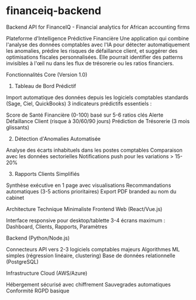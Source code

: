 # financeiq-backend
Backend API for FinanceIQ - Financial analytics for African accounting firms

Plateforme d'Intelligence Prédictive Financière
Une application qui combine l'analyse des données comptables avec l'IA pour détecter automatiquement les anomalies, prédire les risques de défaillance client, et suggérer des optimisations fiscales personnalisées. Elle pourrait identifier des patterns invisibles à l'œil nu dans les flux de trésorerie ou les ratios financiers.

Fonctionnalités Core (Version 1.0)
1. Tableau de Bord Prédictif

Import automatique des données depuis les logiciels comptables standards (Sage, Ciel, QuickBooks)
3 indicateurs prédictifs essentiels :

Score de Santé Financière (0-100) basé sur 5-6 ratios clés
Alerte Défaillance Client (risque à 30/60/90 jours)
Prédiction de Trésorerie (3 mois glissants)



2. Détection d'Anomalies Automatisée

Analyse des écarts inhabituels dans les postes comptables
Comparaison avec les données sectorielles
Notifications push pour les variations > 15-20%

3. Rapports Clients Simplifiés

Synthèse exécutive en 1 page avec visualisations
Recommandations automatiques (3-5 actions prioritaires)
Export PDF branded au nom du cabinet

Architecture Technique Minimaliste
Frontend Web (React/Vue.js)

Interface responsive pour desktop/tablette
3-4 écrans maximum : Dashboard, Clients, Rapports, Paramètres

Backend (Python/Node.js)

Connecteurs API vers 2-3 logiciels comptables majeurs
Algorithmes ML simples (régression linéaire, clustering)
Base de données relationnelle (PostgreSQL)

Infrastructure Cloud (AWS/Azure)

Hébergement sécurisé avec chiffrement
Sauvegrades automatiques
Conformité RGPD basique
